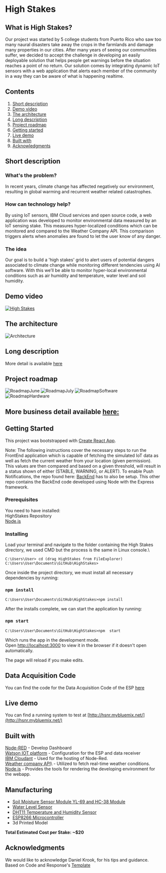 # High Stakes

## What is High Stakes?
Our project was started by 5 college students from Puerto Rico who saw too many naural disasters take away the crops in the farmlands and damage many properties in our cities. After many years of seeing our communities suffer, we decided to accept the challenge in developing an easily deployable solution that helps people get warnings before the situation reaches a point of no return. Our solution comes by integrating dynamic IoT sensors with a web application that alerts each member of the community in a way they can be aware of what is happening realtime. 

## Contents

1. [Short description](#short-description)
1. [Demo video](#demo-video)
1. [The architecture](#the-architecture)
1. [Long description](#long-description)
1. [Project roadmap](#project-roadmap)
1. [Getting started](#getting-started)
1. [Live demo](#live-demo)
1. [Built with](#built-with)
1. [Acknowledgments](#acknowledgments)

## Short description

### What's the problem?
In recent years, climate change has affected negatively our environment, resulting in global warming and recurrent weather related catastrophes.

### How can technology help?

By using IoT sensors, IBM Cloud services and open source code, a web application was developed to monitor environmental data measured by an IoT sensing stake. This measures hyper-localized conditions which can be monitored and compared to the Weather Company API. This comparison triggers alerts when anomalies are found to let the user know of any danger.

### The idea
Our goal is to build a 'high stakes' grid to alert users of potential dangers associated to climate change while monitoring different tendencies using AI software.
With this we’ll be able to monitor hyper-local environmental conditions such as air humidity and temperature, water level and soil humidity. 

## Demo video

[![High Stakes](images/LogoCompleteHD.png)](https://www.youtube.com/watch?v=YJQirFngprU&feature=youtu.be)

## The architecture

![Architecture](images/Arch.jpeg)

## Long description

More detail is available [here](DESCRIPTION.md)

## Project roadmap
![RoadmapJune](images/RoadmapV2-June.jpg)
![RoadmapJuly](images/RoadmapV2-July.jpg)
![RoadmapSoftware](images/RoadmapV2-FutureSoftware.jpg)
![RoadmapHardware](images/RoadmapV2-FutureHardware.jpg)

## More business detail available [here:](business.md)




## Getting Started
This project was bootstrapped with [Create React App](https://github.com/facebook/create-react-app).

Note: The following instructions cover the necessary steps to run the FrontEnd application which is capable of fetching the simulated IoT data as well as fetch the current weather from your location (given permission). This values are then compared and based on a given threshold, will result in a status shown of either (STABLE, WARNING, or ALERT). To enable Push Notifications, the repo found here: [BackEnd](https://github.com/High-Stakes-UPRM/HighStakesBackend) has to also be setup. This other repo contains the BackEnd code developed using Node with the Express framework.


### Prerequisites

You need to have installed: \
 HighStakes Repository\
 [Node.js](https://nodejs.org/en/)

### Installing

Load your terminal and navigate to the folder containing the High
Stakes  directory, we used CMD but the process is the same in Linux console.\

```
C:\Users\User> cd (drag HighStakes from FileExplorer)
C:\Users\User\Documents\GitHub\HighStakes>
```


Once inside the project directory, we must install all necessary dependencies by running:

### `npm install`
```
C:\Users\User\Documents\GitHub\HighStakes>npm install
```


After the installs complete, we can start the application by running:

### `npm start`

```
C:\Users\User\Documents\GitHub\HighStakes>npm  start
```

Which runs the app in the development mode.<br />
Open [http://localhost:3000](http://localhost:3000) to view it in the browser if it doesn't open automatically. 

The page will reload if you make edits.<br />

## Data Acquisition Code

You can find the code for the Data Acquisition Code of the ESP [here](files/IoTDataAcquisitionCode.md)



## Live demo

You can find a running system to test at [http://hsnr.mybluemix.net/](http://hsnr.mybluemix.net/)



## Built with

[Node-RED](https://nodered.org/) - Develop Dashboard \
[Watson IOT platform](https://dwwz8o.internetofthings.ibmcloud.com/dashboard/devices/browse) - Configuration for the ESP and data receiver \
[IBM Cloudant](https://www.ibm.com/cloud/cloudant) - Used for the hosting of Node-Red. \
[Weather company API](https://callforcode.weather.com/)\ - Utilized to fetch real-time weather conditions. \
[Node.js](https://nodejs.org/en/) - Provides the tools for rendering the developing environment for the webapp. 

## Manufacturing 

- [Soil Moisture Sensor Module YL-69 and HC-38 Module](https://www.amazon.com/ARCELI-Hygrometer-Moisture-Detection-Arduino/dp/B07CQT5RC8/ref=sr_1_7?crid=27WAVVS4OHNI9&dchild=1&keywords=arduino+soil+moisture+sensor&qid=1596254082&sprefix=arduino+soil%2Caps%2C223&sr=8-7) 
- [Water Level Sensor](https://www.amazon.com/DAOKI-Sensor-Detection-Surface-Arduino/dp/B01MUA31AE?ref_=fsclp_pl_dp_1) 
- [DHT11 Temperature and Humidity Sensor](https://www.aliexpress.com/item/32612842301.html?src=google&src=google&albch=shopping&acnt=494-037-6276&isdl=y&slnk=&plac=&mtctp=&albbt=Google_7_shopping&aff_platform=google&aff_short_key=UneMJZVf&&albagn=888888&albcp=1582410664&albag=59754279756&trgt=851320553483&crea=en32612842301&netw=u&device=c&albpg=851320553483&albpd=en32612842301) 
- [ESP8266 Microcontroller](https://www.amazon.com/dp/B081CSJV2V?ref=ppx_pop_mob_ap_share) 
- 3d Printed Model 

**Total Estimated Cost per Stake: ~$20**




## Acknowledgments
We would like to acknowledge Daniel Krook, for his tips and guidance. \
Based on Code and Response's [Template](https://github.com/Code-and-Response/Project-Sample)
